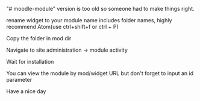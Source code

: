 "# moodle-module" version is too old so someone had to make things right. 


rename widget to your module name includes folder names, highly recommend Atom(use ctrl+shift+f or ctrl + P)

Copy the folder in mod dir

Navigate to site administration -> module activity 

Wait for installation 


You can view the module by mod/widget URL but don't forget to input an id parameter


Have a nice day

